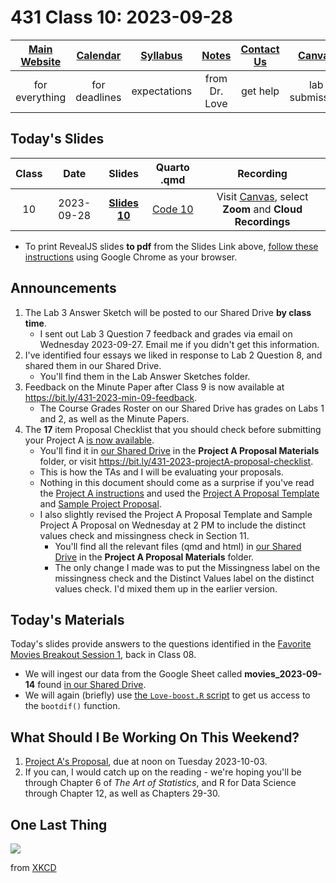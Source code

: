 # 431 Class 10: 2023-09-28

[Main Website](https://thomaselove.github.io/431-2023/) | [Calendar](https://thomaselove.github.io/431-2023/calendar.html) | [Syllabus](https://thomaselove.github.io/431-syllabus-2023/) | [Notes](https://thomaselove.github.io/431-notes/) | [Contact Us](https://thomaselove.github.io/431-2023/contact.html) | [Canvas](https://canvas.case.edu) | [Data and Code](https://github.com/THOMASELOVE/431-data)
:-----------: | :--------------: | :----------: | :---------: | :-------------: | :-----------: | :------------:
for everything | for deadlines | expectations | from Dr. Love | get help | lab submission | for downloads

## Today's Slides

Class | Date | Slides | Quarto .qmd | Recording
:---: | :--------: | :------: | :------: | :-------------:
10 | 2023-09-28 | **[Slides 10](https://thomaselove.github.io/431-slides-2023/class10.html)** | [Code 10](https://thomaselove.github.io/431-slides-2023/class10.qmd) | Visit [Canvas](https://canvas.case.edu/), select **Zoom** and **Cloud Recordings**

- To print RevealJS slides **to pdf** from the Slides Link above, [follow these instructions](https://quarto.org/docs/presentations/revealjs/presenting.html#print-to-pdf) using Google Chrome as your browser.

## Announcements

1. The Lab 3 Answer Sketch will be posted to our Shared Drive **by class time**.
    - I sent out Lab 3 Question 7 feedback and grades via email on Wednesday 2023-09-27. Email me if you didn't get this information.
2. I've identified four essays we liked in response to Lab 2 Question 8, and shared them in our Shared Drive.
    - You'll find them in the Lab Answer Sketches folder.
3. Feedback on the Minute Paper after Class 9 is now available at <https://bit.ly/431-2023-min-09-feedback>.
    - The Course Grades Roster on our Shared Drive has grades on Labs 1 and 2, as well as the Minute Papers.
4. The **17** item Proposal Checklist that you should check before submitting your Project A [is now available](https://bit.ly/431-2023-projectA-proposal-checklist).
    - You'll find it in [our Shared Drive](https://drive.google.com/file/d/1Az0_5kBEaugxGZ-OcSJ78NRDgDOektPf/view?usp=drive_link) in the **Project A Proposal Materials** folder, or visit <https://bit.ly/431-2023-projectA-proposal-checklist>.
    - This is how the TAs and I will be evaluating your proposals.
    - Nothing in this document should come as a surprise if you've read the [Project A instructions](https://thomaselove.github.io/431-projectA-2023/) and used the [Project A Proposal Template](https://rpubs.com/TELOVE/projectA-proposal-template) and [Sample Project Proposal](https://rpubs.com/TELOVE/projectA-sample-proposal).
    - I also slightly revised the Project A Proposal Template and Sample Project A Proposal on Wednesday at 2 PM to include the distinct values check and missingness check in Section 11.
        - You'll find all the relevant files (qmd and html) in [our Shared Drive](https://drive.google.com/file/d/1Az0_5kBEaugxGZ-OcSJ78NRDgDOektPf/view?usp=drive_link) in the **Project A Proposal Materials** folder.
        - The only change I made was to put the Missingness label on the missingness check and the Distinct Values label on the distinct values check. I'd mixed them up in the earlier version.

## Today's Materials

Today's slides provide answers to the questions identified in the [Favorite Movies Breakout Session 1](https://github.com/THOMASELOVE/431-classes-2023/blob/main/movies/breakout1_results.md), back in Class 08.

- We will ingest our data from the Google Sheet called **movies_2023-09-14** found [in our Shared Drive](https://docs.google.com/spreadsheets/d/1qJnQWSjXyOXFZOO8VZixpgZWbraUW66SfP5hE5bKW4k).
- We will again (briefly) use [the `Love-boost.R` script](https://raw.githubusercontent.com/THOMASELOVE/431-data/main/data-and-code/Love-boost.R) to get us access to the `bootdif()` function.

## What Should I Be Working On This Weekend?

1. [Project A's Proposal](https://thomaselove.github.io/431-projectA-2023/), due at noon on Tuesday 2023-10-03.
2. If you can, I would catch up on the reading - we're hoping you'll be through Chapter 6 of *The Art of Statistics*, and R for Data Science through Chapter 12, as well as Chapters 29-30.

## One Last Thing

![](https://imgs.xkcd.com/comics/inbox.png)

from [XKCD](https://xkcd.com/2181)
